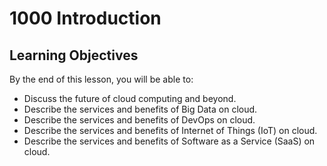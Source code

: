 # 1000 Introduction

## Learning Objectives

By the end of this lesson, you will be able to:

- Discuss the future of cloud computing and beyond.
- Describe the services and benefits of Big Data on cloud.
- Describe the services and benefits of DevOps on cloud.
- Describe the services and benefits of Internet of Things (IoT) on cloud.
- Describe the services and benefits of Software as a Service (SaaS) on cloud.

